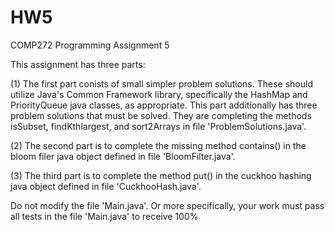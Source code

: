 # HW5
COMP272 Programming Assignment 5

This assignment has three parts:

(1) The first part conists of small simpler problem solutions. These should utilize 
Java's Common Framework library, specifically the HashMap and PriorityQueue java
classes, as appropriate. This part additionally has three problem solutions that
must be solved. They are completing the methods isSubset, findKthlargest,
and sort2Arrays in file 'ProblemSolutions.java'.

(2) The second part is to complete the missing method contains() in the bloom filer
java object defined in file 'BloomFilter.java'. 

(3) The third part is to complete the method put() in the cuckhoo hashing java
object defined in file 'CuckhooHash.java'.

Do not modify the file 'Main.java'. Or more specifically, your work must pass all
tests in the file 'Main.java' to receive 100% 
